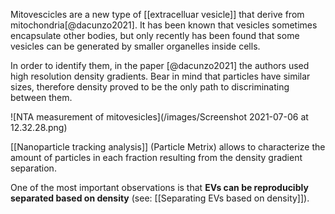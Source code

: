 Mitovescicles are a new type of [[extracelluar vesicle]] that derive from mitochondria[@dacunzo2021]. It has been known that vesicles sometimes encapsulate other bodies, but only recently has been found that some vesicles can be generated by smaller organelles inside cells. 

In order to identify them, in the paper [@dacunzo2021] the authors used high resolution density gradients. Bear in mind that particles have similar sizes, therefore density proved to be the only path to discriminating between them. 

![NTA measurement of mitovesicles](/images/Screenshot 2021-07-06 at 12.32.28.png)

[[Nanoparticle tracking analysis]] (Particle Metrix) allows to characterize the amount of particles in each fraction resulting from the density gradient separation. 

One of the most important observations is that **EVs can be reproducibly separated based on density** (see: [[Separating EVs based on density]]).
